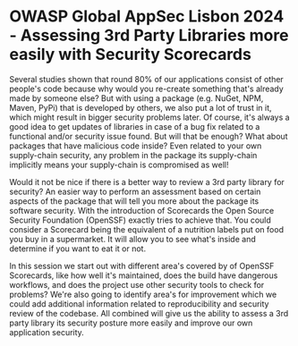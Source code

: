 # OWASP Global AppSec Lisbon 2024 - Assessing 3rd Party Libraries more easily with Security Scorecards

Several studies shown that round 80% of our applications consist of other people's code because why would you re-create something that's already made by someone else? But with using a package (e.g. NuGet, NPM, Maven, PyPi) that is developed by others, we also put a lot of trust in it, which might result in bigger security problems later. Of course, it's always a good idea to get updates of libraries in case of a bug fix related to a functional and/or security issue found. But will that be enough? What about packages that have malicious code inside? Even related to your own supply-chain security, any problem in the package its supply-chain implicitly means your supply-chain is compromised as well!

Would it not be nice if there is a better way to review a 3rd party library for security? An easier way to perform an assessment based on certain aspects of the package that will tell you more about the package its software security. With the introduction of Scorecards the Open Source Security Foundation (OpenSSF) exactly tries to achieve that. You could consider a Scorecard being the equivalent of a nutrition labels put on food you buy in a supermarket. It will allow you to see what's inside and determine if you want to eat it or not.

In this session we start out with different area's covered by of OpenSSF Scorecards, like how well it's maintained, does the build have dangerous workflows, and does the project use other security tools to check for problems? We're also going to identify area's for improvement which we could add additional information related to reproducibility and security review of the codebase. All combined will give us the ability to assess a 3rd party library its security posture more easily and improve our own application security. 
